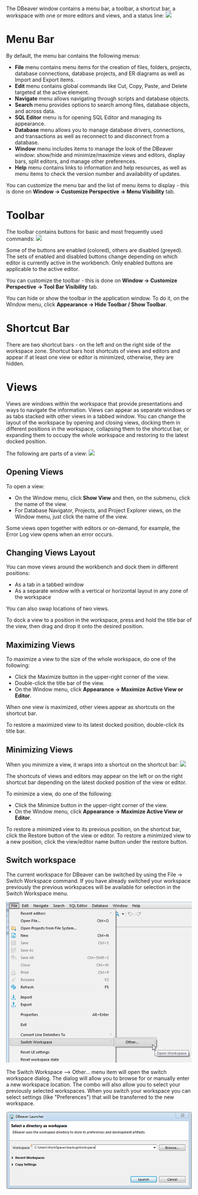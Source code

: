 The DBeaver window contains a menu bar, a toolbar, a shortcut bar, a workspace with one or more editors and views, and a status line:
<img src="https://www.dropbox.com/s/hxkbuw6r7a8dmw6/UI%20with%20markup.png?raw=1">

# Menu Bar
By default, the menu bar contains the following menus:

* **File** menu contains menu items for the creation of files, folders, projects, database connections, database projects, and ER diagrams as well as Import and Export items.  
* **Edit** menu contains global commands like Cut, Copy, Paste, and Delete targeted at the active element.
* **Navigate** menu allows navigating through scripts and database objects.
* **Search** menu provides options to search among files, database objects, and across data.
* **SQL Editor** menu is for opening SQL Editor and managing its appearance.
* **Database** menu allows you to manage database drivers, connections, and transactions as well as reconnect to and disconnect from a database.
* **Window** menu includes items to manage the look of the DBeaver window: show/hide and minimize/maximize views and editors, display bars, split editors, and manage other preferences.
* **Help** menu contains links to information and help resources, as well as menu items to check the version number and availability of updates.

You can customize the menu bar and the list of menu items to display - this is done on **Window -> Customize Perspective -> Menu Visibility** tab.

# Toolbar
The toolbar contains buttons for basic and most frequently used commands:
<img src="https://www.dropbox.com/s/q1l8fait39ylfp2/Toolbar.png?raw=1">

Some of the buttons are enabled (colored), others are disabled (greyed). The sets of enabled and disabled buttons change depending on which editor is currently active in the workbench. Only enabled buttons are applicable to the active editor.

You can customize the toolbar - this is done on **Window -> Customize Perspective -> Tool Bar Visibility** tab. 

You can hide or show the toolbar in the application window. To do it, on the Window menu, click **Appearance -> Hide  Toolbar / Show Toolbar**.

# Shortcut Bar
There are two shortcut bars - on the left and on the right side of the workspace zone. Shortcut bars host shortcuts of views and editors and appear if at least one view or editor is minimized, otherwise, they are hidden.

# Views
Views are windows within the workspace that provide presentations and ways to navigate the information.
Views can appear as separate windows or as tabs stacked with other views in a tabbed window.
You can change the layout of the workspace by opening and closing views, docking them in different positions in the workspace, collapsing them to the shortcut bar, or expanding them to occupy the whole workspace and restoring to the latest docked position.  

The following are parts of a view: 
<img src="https://www.dropbox.com/s/09ifmnmzr317b4x/View%20window%20overview.png?raw=1">

## Opening Views
To open a view:
* On the Window menu, click **Show View** and then, on the submenu, click the name of the view.
* For Database Navigator, Projects, and Project Explorer views, on the Window menu, just click the name of the view.

Some views open together with editors or on-demand, for example, the Error Log view opens when an error occurs.

## Changing Views Layout
You can move views around the workbench and dock them in different positions:
* As a tab in a tabbed window
* As a separate window with a vertical or horizontal layout in any zone of the workspace

You can also swap locations of two views.

To dock a view to a position in the workspace, press and hold the title bar of the view, then drag and drop it onto the desired position.  

## Maximizing Views
To maximize a view to the size of the whole workspace, do one of the following:
* Click the Maximize button in the upper-right corner of the view.
* Double-click the title bar of the view.
* On the Window menu, click **Appearance -> Maximize Active View or Editor**.

When one view is maximized, other views appear as shortcuts on the shortcut bar.

To restore a maximized view to its latest docked position, double-click its title bar. 

## Minimizing Views
When you minimize a view, it wraps into a shortcut on the shortcut bar:
<img src="https://www.dropbox.com/s/151a9yxnlnervj1/Minimize%20view.png?raw=1">

The shortcuts of views and editors may appear on the left or on the right shortcut bar depending on the latest docked position of the view or editor.

To minimize a view, do one of the following:
* Click the Minimize button in the upper-right corner of the view.
* On the Window menu, click **Appearance -> Maximize Active View or Editor**.

To restore a minimized view to its previous position, on the shortcut bar, click the Restore button of the view or editor. To restore a minimized view to a new position, click the view/editor name button under the restore button.

## Switch workspace

The current workspace for DBeaver can be switched by using the File -> Switch Workspace command. If you have already switched your workspace previously the previous workspaces will be available for selection in the Switch Workspace menu.

![](images/ug/Switch-workspace-from-file.png)

The Switch Workspace --> Other... menu item will open the switch workspace dialog. The dialog will allow you to browse for or manually enter a new workspace location. The combo will also allow you to select your previously selected workspaces. 
When you switch your workspace you can select settings (like "Preferences") that will be transferred to the new workspace.

![](images/ug/Switch-workspace-dialog.png)
